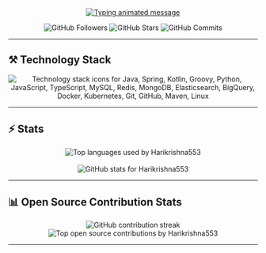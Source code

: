 <!-- Typing Header -->
<div align="center">
    <a href="https://git.io/typing-svg">
        <img src="https://readme-typing-svg.herokuapp.com?font=Pixelify+Sans&size=35&pause=1000&color=00BFFF&vCenter=true&width=650&lines=Hello!+Welcome+to+my+repository;We+build+cool+things+together"
             alt="Typing animated message" />
    </a>
</div>

<!-- Quick Stats Badges -->
<p align="center">
    <img src="https://img.shields.io/github/followers/harikrishna553?label=Followers&style=for-the-badge&logo=github" alt="GitHub Followers" />
    <img src="https://img.shields.io/github/stars/harikrishna553?label=Stars&style=for-the-badge&logo=github" alt="GitHub Stars" />
    <img src="https://img.shields.io/github/commit-activity/y/harikrishna553?label=Commits&style=for-the-badge&logo=github" alt="GitHub Commits" />
</p>

<hr />

<!-- Tech Stack -->
<h2>⚒️ Technology Stack</h2>
<div align="center">
    <img src="https://skillicons.dev/icons?i=java,spring,python,js,ts,mysql,redis,mongodb,elasticsearch,bigquery,docker,kubernetes,git,github,maven,linux"
         alt="Technology stack icons for Java, Spring, Kotlin, Groovy, Python, JavaScript, TypeScript, MySQL, Redis, MongoDB, Elasticsearch, BigQuery, Docker, Kubernetes, Git, GitHub, Maven, Linux" />
</div>

<hr />

<!-- Stats Section -->
<h2>⚡ Stats</h2>
<div align="center">
    <picture>
        <source media="(prefers-color-scheme: dark)"
                srcset="https://github-readme-stats.vercel.app/api/top-langs/?username=harikrishna553&theme=nightowl&hide_border=true&hide=HTML&layout=donut" />
        <source media="(prefers-color-scheme: light)"
                srcset="https://github-readme-stats.vercel.app/api/top-langs/?username=harikrishna553&theme=buefy&hide_border=true&hide=HTML&layout=donut" />
        <img alt="Top languages used by Harikrishna553" src="https://github-readme-stats.vercel.app/api/top-langs/?username=harikrishna553&theme=nightowl&hide_border=true&layout=donut" />
    </picture>
    <br><br>
    <picture>
        <source media="(prefers-color-scheme: dark)"
                srcset="https://github-readme-stats.vercel.app/api?username=harikrishna553&theme=nightowl&hide_border=true&show_icons=true" />
        <source media="(prefers-color-scheme: light)"
                srcset="https://github-readme-stats.vercel.app/api?username=harikrishna553&theme=buefy&hide_border=true&show_icons=true" />
        <img alt="GitHub stats for Harikrishna553" src="https://github-readme-stats.vercel.app/api?username=harikrishna553&theme=nightowl&hide_border=true&show_icons=true" />
    </picture>
</div>

<hr />

<!-- Open Source Contribution Stats -->
<h2>📊 Open Source Contribution Stats</h2>
<div align="center">
    <img src="https://github-readme-streak-stats.herokuapp.com/?user=harikrishna553&theme=nightowl&hide_border=true"
         alt="GitHub contribution streak" />
    <img src="https://github-contributor-stats.vercel.app/api?username=harikrishna553&limit=5&theme=nightowl&combine_all_yearly_contributions=true"
         alt="Top open source contributions by Harikrishna553" />
</div>

<hr />
